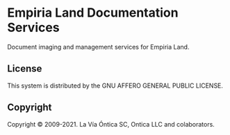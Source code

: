 ﻿# Empiria Land Documentation Services

Document imaging and management services for Empiria Land.

## License

This system is distributed by the GNU AFFERO GENERAL PUBLIC LICENSE.

## Copyright

Copyright © 2009-2021. La Vía Óntica SC, Ontica LLC and colaborators.
